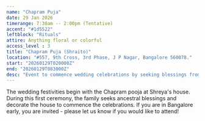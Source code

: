 ```yaml
---
name: "Chapram Puja"
date: 29 Jan 2026
timerange: 7:30am -- 2:00pm (Tentative)
accent: "#1d5522"
leftblock: "Rituals"
attire: Anything floral or colorful
access_level : 3
title: "Chapram Puja (Shraito)"
location: "#557, 9th Cross, 3rd Phase, J P Nagar, Bangalore 560078."
start: "20260129T020000Z"
end: "20260129T083000Z"
desc: "Event to commence wedding celebrations by seeking blessings from ancestors."
---
```

The wedding festivities begin with the Chapram pooja at Shreya's house. During this first ceremony, the family seeks ancestral blessings and decorate the house to commence the celebrations. If you are in Bangalore early, you are invited - please let us know if you would like to attend!